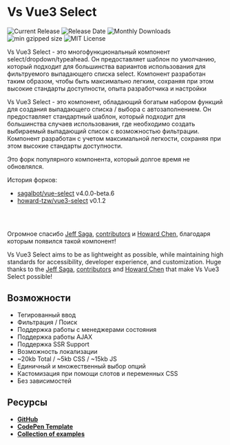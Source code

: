 # Vs Vue3 Select

![Current Release](https://img.shields.io/github/release/voral/vs-vue3-select.svg?style=flat-square)
![Release Date](https://img.shields.io/github/release-date/voral/vs-vue3-select?style=flat-square)
![Monthly Downloads](https://img.shields.io/npm/dm/vs-vue3-select.svg?style=flat-square)
![min gzipped size](https://img.shields.io/bundlejs/size/vs-vue3-select?style=flat-square)
![MIT License](https://img.shields.io/github/license/voral/vs-vue3-select.svg?style=flat-square)

Vs Vue3 Select - это многофункциональный компонент select/dropdown/typeahead. Он предоставляет шаблон по умолчанию, который подходит для большинства вариантов использования для фильтруемого выпадающего списка select. Компонент разработан таким образом, чтобы быть максимально легким, сохраняя при этом высокие стандарты доступности, опыта разработчика и настройки

Vs Vue3 Select - это компонент, обладающий богатым набором функций для создания выпадающего списка / выбора с автозаполнением. Он предоставляет стандартный шаблон, который подходит для большинства случаев использования, где необходимо создать выбираемый выпадающий список с возможностью фильтрации. Компонент разработан с учетом максимальной легкости, сохраняя при этом высокие стандарты доступности.

Это форк популярного компонента, который долгое время не обновлялся.

История форков:

- [sagalbot/vue-select](https://github.com/sagalbot/vue-select) v4.0.0-beta.6
- [howard-tzw/vue3-select](https://github.com/howard-tzw/vue3-select) v0.1.2

<div style="max-width:25rem; margin: 0 auto; padding: 1rem 0;">
  <country-select />  
</div>

Огромное спасибо [Jeff Saga](https://github.com/sagalbot),
[contributors](https://github.com/sagalbot/vue-select/graphs/contributors)
и [Howard Chen](https://github.com/howard-tzw/vue3-select), благодаря которым появился такой компонент!

Vs Vue3 Select aims to be as lightweight as possible, while maintaining high
standards for accessibility, developer experience, and customization. Huge
thanks to the [Jeff Saga](https://github.com/sagalbot),
[contributors](https://github.com/sagalbot/vue-select/graphs/contributors)
and [Howard Chen](https://github.com/howard-tzw/vue3-select)
that make Vs Vue3 Select possible!

## Возможности

- Тегированный ввод
- Фильтрация / Поиск
- Поддержка работы с менеджерами состояния
- Поддержка работы AJAX
- Поддержка SSR Support
- Возможность локализации
- ~20kb Total / ~5kb CSS / ~15kb JS
- Единичный и множественный выбор опций
- Кастомизация при помощи слотов и переменных CSS 
- Без зависимостей

## Ресурсы

- **[GitHub](https://github.com/voral/vs-vue3-select)**
- **[CodePen Template](https://codepen.io/vasoft/pen/JjxVrVM)**
- **[Collection of examples](https://codepen.io/collection/aMPBbR)**
